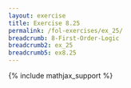 ```yaml
---
layout: exercise
title: Exercise 8.25
permalink: /fol-exercises/ex_25/
breadcrumb: 8-First-Order-Logic
breadcrumb2: ex_25
breadcrumb5: ex8.25
---
```


{% include mathjax_support %}

